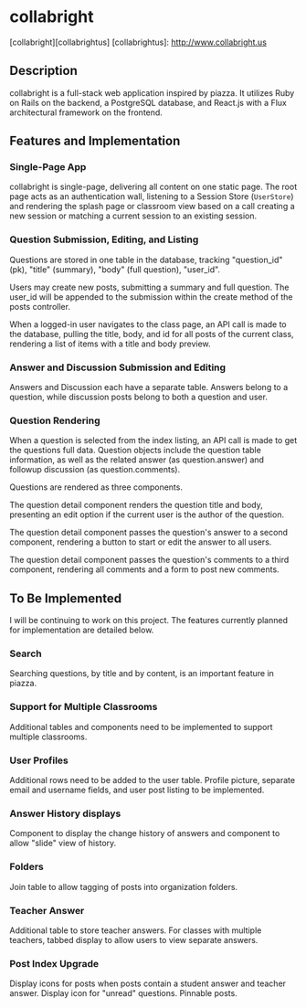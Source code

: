 # collabright

[collabright][collabrightus]
[collabrightus]: http://www.collabright.us

## Description

collabright is a full-stack web application inspired by piazza. It utilizes Ruby on Rails on the backend, a PostgreSQL database, and React.js with a Flux architectural framework on the frontend.

## Features and Implementation

### Single-Page App

collabright is single-page, delivering all content on one static page. The root page acts as an authentication wall, listening to a Session Store (`UserStore`) and rendering the splash page or classroom view based on a call creating a new session or matching a current session to an existing session.

### Question Submission, Editing, and Listing

  Questions are stored in one table in the database, tracking "question_id" (pk), "title" (summary), "body" (full question), "user_id".

  Users may create new posts, submitting a summary and full question. The user_id will be appended to the submission within the create method of the posts controller.

  When a logged-in user navigates to the class page, an API call is made to the database, pulling the title, body, and id for all posts of the current class, rendering a list of items with a title and body preview.

### Answer and Discussion Submission and Editing

  Answers and Discussion each have a separate table. Answers belong to a question, while discussion posts belong to both a question and user.

### Question Rendering

  When a question is selected from the index listing, an API call is made to get the questions full data. Question objects include the question table information, as well as the related answer (as question.answer) and followup discussion (as question.comments).

  Questions are rendered as three components.

  The question detail component renders the question title and body, presenting an edit option if the current user is the author of the question.

  The question detail component passes the question's answer to a second component, rendering
  a button to start or edit the answer to all users.

  The question detail component passes the question's comments to a third component, rendering all comments and a form to post new comments.


## To Be Implemented

  I will be continuing to work on this project. The features currently planned for implementation are detailed below.

### Search

  Searching questions, by title and by content, is an important feature in piazza.

### Support for Multiple Classrooms

  Additional tables and components need to be implemented to support multiple classrooms.

### User Profiles

  Additional rows need to be added to the user table.
  Profile picture, separate email and username fields, and user post listing to be implemented.

### Answer History displays

  Component to display the change history of answers and component to allow "slide" view of history.

### Folders

  Join table to allow tagging of posts into organization folders.

### Teacher Answer

  Additional table to store teacher answers. For classes with multiple teachers, tabbed display to allow users to view separate answers.

### Post Index Upgrade

  Display icons for posts when posts contain a student answer and teacher answer.
  Display icon for "unread" questions.
  Pinnable posts.
